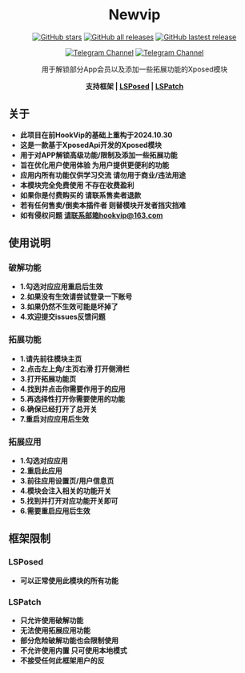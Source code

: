 <div align="center">
<h1>Newvip</h1>

<a href="https://github.com/Xposed-Modules-Repo/top.hookvip.pro/stargazers"><img alt="GitHub stars" src="https://img.shields.io/github/stars/Xposed-Modules-Repo/top.hookvip.pro?label=stars"></a>
<a href="https://github.com/Xposed-Modules-Repo/top.hookvip.pro/releases"><img alt="GitHub all releases" src="https://img.shields.io/github/downloads/Xposed-Modules-Repo/top.hookvip.pro/total?label=Downloads"></a>
<a href="https://github.com/Xposed-Modules-Repo/top.hookvip.pro/releases/latest"><img alt="GitHub lastest release" src="https://img.shields.io/github/v/release/Xposed-Modules-Repo/top.hookvip.pro"></a>

<a href="https://t.me/HookVipCl"><img alt="Telegram Channel" src="https://img.shields.io/badge/Telegram-频道-blue.svg?logo=telegram"></a>
<a href="https://t.me/HookVipChat"><img alt="Telegram Channel" src="https://img.shields.io/badge/Telegram-群组-blue.svg?logo=telegram"></a>

<p>用于解锁部分App会员以及添加一些拓展功能的Xposed模块</p>

<p>
   <b>支持框架 | <a href="https://github.com/LSPosed/LSPosed">LSPosed</a> | <a href="https://github.com/LSPosed/LSPatch">LSPatch</a>
</p>

</div>

## 关于

+ 此项目在前HookVip的基础上重构于2024.10.30
+ 这是一款基于XposedApi开发的Xposed模块
+ 用于对APP解锁高级功能/限制及添加一些拓展功能
+ 旨在优化用户使用体验 为用户提供更便利的功能
+ 应用内所有功能仅供学习交流 请勿用于商业/违法用途
+ 本模块完全免费使用 不存在收费盈利
+ 如果你是付费购买的 请联系售卖者退款
+ 若有任何售卖/倒卖本插件者 则替模块开发者挡灾挡难
+ 如有侵权问题 请联系邮箱hookvip@163.com

## 使用说明

### 破解功能

+ 1.勾选对应应用重启后生效
+ 2.如果没有生效请尝试登录一下账号
+ 3.如果仍然不生效可能是坏掉了
+ 4.欢迎提交issues反馈问题

### 拓展功能

+ 1.请先前往模块主页
+ 2.点击左上角/主页右滑 打开侧滑栏
+ 3.打开拓展功能页
+ 4.找到并点击你需要作用于的应用
+ 5.再选择性打开你需要使用的功能
+ 6.确保已经打开了总开关
+ 7.重启对应应用后生效

### 拓展应用

+ 1.勾选对应应用
+ 2.重启此应用
+ 3.前往应用设置页/用户信息页
+ 4.模块会注入相关的功能开关
+ 5.找到并打开对应功能开关即可
+ 6.需要重启应用后生效

## 框架限制

### LSPosed

+ 可以正常使用此模块的所有功能

### LSPatch

+ 只允许使用破解功能
+ 无法使用拓展应用功能
+ 部分危险破解功能也会限制使用
+ 不允许使用内置 只可使用本地模式
+ 不接受任何此框架用户的反
